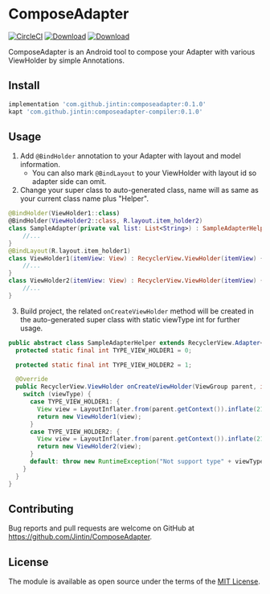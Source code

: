 # ComposeAdapter
[![CircleCI](https://circleci.com/gh/Jintin/ComposeAdapter.svg?style=shield)](https://circleci.com/gh/Jintin/ComposeAdapter)
[![Download](https://api.bintray.com/packages/jintin/maven/ComposeAdapter-Compiler/images/download.svg)](https://bintray.com/jintin/maven/ComposeAdapter-Compiler/_latestVersion)
[![Download](https://api.bintray.com/packages/jintin/maven/ComposeAdapter/images/download.svg)](https://bintray.com/jintin/maven/ComposeAdapter/_latestVersion)

ComposeAdapter is an Android tool to compose your Adapter with various ViewHolder by simple Annotations.

## Install

```groovy
implementation 'com.github.jintin:composeadapter:0.1.0'
kapt 'com.github.jintin:composeadapter-compiler:0.1.0'

```

## Usage

1. Add `@BindHolder` annotation to your Adapter with layout and model information.
    - You can also mark `@BindLayout` to your ViewHolder with layout id so adapter side can omit.
2. Change your super class to auto-generated class, name will as same as your current class name plus "Helper".
```kotlin
@BindHolder(ViewHolder1::class)
@BindHolder(ViewHolder2::class, R.layout.item_holder2)
class SampleAdapter(private val list: List<String>) : SampleAdapterHelper() {
    //...
}
@BindLayout(R.layout.item_holder1)
class ViewHolder1(itemView: View) : RecyclerView.ViewHolder(itemView) {
    //...
}
class ViewHolder2(itemView: View) : RecyclerView.ViewHolder(itemView) {
    //...
}
```

3.  Build project, the related `onCreateViewHolder` method will be created in the auto-generated super class with static viewType int for further usage.
```java
public abstract class SampleAdapterHelper extends RecyclerView.Adapter<RecyclerView.ViewHolder> {
  protected static final int TYPE_VIEW_HOLDER1 = 0;

  protected static final int TYPE_VIEW_HOLDER2 = 1;

  @Override
  public RecyclerView.ViewHolder onCreateViewHolder(ViewGroup parent, int viewType) {
    switch (viewType) {
      case TYPE_VIEW_HOLDER1: {
        View view = LayoutInflater.from(parent.getContext()).inflate(2131296285, parent, false);
        return new ViewHolder1(view);
      }
      case TYPE_VIEW_HOLDER2: {
        View view = LayoutInflater.from(parent.getContext()).inflate(2131296286, parent, false);
        return new ViewHolder2(view);
      }
      default: throw new RuntimeException("Not support type" + viewType);
    }
  }
}

```

## Contributing

Bug reports and pull requests are welcome on GitHub at <https://github.com/Jintin/ComposeAdapter>.

## License

The module is available as open source under the terms of the [MIT License](http://opensource.org/licenses/MIT).
